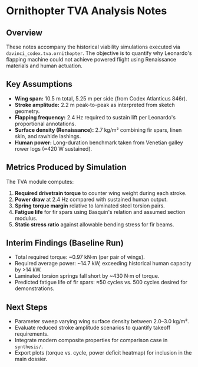 # Ornithopter TVA Analysis Notes

## Overview
These notes accompany the historical viability simulations executed via `davinci_codex.tva.ornithopter`. The objective is to quantify why Leonardo's flapping machine could not achieve powered flight using Renaissance materials and human actuation.

## Key Assumptions
- **Wing span:** 10.5 m total, 5.25 m per side (from Codex Atlanticus 846r).
- **Stroke amplitude:** 2.2 m peak-to-peak as interpreted from sketch geometry.
- **Flapping frequency:** 2.4 Hz required to sustain lift per Leonardo's proportional annotations.
- **Surface density (Renaissance):** 2.7 kg/m² combining fir spars, linen skin, and rawhide lashings.
- **Human power:** Long-duration benchmark taken from Venetian galley rower logs (≈420 W sustained).

## Metrics Produced by Simulation
The TVA module computes:
1. **Required drivetrain torque** to counter wing weight during each stroke.
2. **Power draw** at 2.4 Hz compared with sustained human output.
3. **Spring torque margin** relative to laminated steel torsion pairs.
4. **Fatigue life** for fir spars using Basquin's relation and assumed section modulus.
5. **Static stress ratio** against allowable bending stress for fir beams.

## Interim Findings (Baseline Run)
- Total required torque: ~0.97 kN·m (per pair of wings).
- Required average power: ~14.7 kW, exceeding historical human capacity by >14 kW.
- Laminated torsion springs fall short by ~430 N·m of torque.
- Predicted fatigue life of fir spars: ≈50 cycles vs. 500 cycles desired for demonstrations.

## Next Steps
- Parameter sweep varying wing surface density between 2.0–3.0 kg/m².
- Evaluate reduced stroke amplitude scenarios to quantify takeoff requirements.
- Integrate modern composite properties for comparison case in `synthesis/`.
- Export plots (torque vs. cycle, power deficit heatmap) for inclusion in the main dossier.
